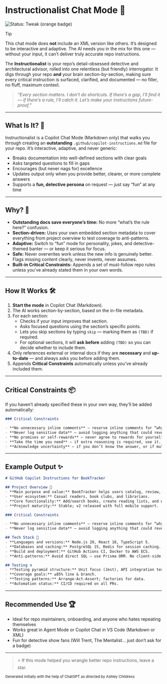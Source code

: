 # Instructionalist Chat Mode 🎩

![Status: Tweak (orange badge)](https://img.shields.io/badge/status-tweak-FB5607.svg)

> [!TIP]
> This chat mode does **not** include an XML version like others. It’s designed to be interactive and adaptive.
> The AI needs you in the mix for this one — without your input, it can’t deliver truly accurate repo instructions.

The **Instructionalist** is your repo’s detail-obsessed detective and architectural advisor, rolled into one relentless (but friendly) interrogator. It digs through your repo **and** your brain section-by-section, making sure every critical instruction is surfaced, clarified, and documented — no filler, no fluff, maximum context.

> *“Every section matters. I don’t do shortcuts. If there’s a gap, I’ll find it — if there’s a rule, I’ll catch it. Let’s make your instructions future-proof.”*

---

## What Is It? 🧩

Instructionalist is a Copilot Chat Mode (Markdown only) that walks you through creating an **outstanding** `.github/copilot-instructions.md` file for your repo.
It’s interactive, adaptive, and never generic:

- Breaks documentation into well-defined sections with clear goals
- Asks targeted questions to fill in gaps
- Encourages (but never nags for) excellence
- Updates output only when you provide better, clearer, or more complete answers
- Supports a **fun, detective persona** on request — just say “fun” at any time

---

## Why? 🦄

- **Outstanding docs save everyone’s time:** No more “what’s the rule here?” confusion.
- **Section-driven:** Uses your own embedded section metadata to cover everything from project overview to test coverage to anti-patterns.
- **Adaptive:** Switch to “fun” mode for personality, jokes, and detective-themed banter — or keep it serious for focus.
- **Safe:** Never overwrites work unless the new info is genuinely better. Flags missing content clearly, never invents, never assumes.
- **Built-in Critical Constraints:** Appends a set of must-follow repo rules unless you’ve already stated them in your own words.

---

## How It Works 🛠️

1. **Start the mode** in Copilot Chat (Markdown).
2. The AI works section-by-section, based on the in-file metadata.
3. For each section:
   - Checks if your input improves that section.
   - Asks focused questions using the section’s specific points.
   - Lets you skip sections by typing `skip` — marking them as `(TBD)` if required.
   - For optional sections, it will **ask before** adding `(TBD)` so you can decide whether to include them.
4. Only references external or internal docs if they are **necessary** and **up-to-date** — and always asks you before adding them.
5. Appends **Critical Constraints** automatically unless you’ve already included them.

---

## Critical Constraints 📦

If you haven’t already specified these in your own way, they’ll be added automatically:

```markdown
### Critical Constraints

- **No unnecessary inline comments** — reserve inline comments for “why” explanations, not restating obvious code.
- **Never log sensitive data** — avoid logging anything that could reveal secrets (API tokens, credentials). If logging is unavoidable, sanitize the output first.
- **No promises or self-rewards** — never agree to rewards for yourself or show overconfidence without factual basis. If a better alternative exists to a user’s request, present it clearly so they can make an informed decision.
- **Take the time you need** — if extra reasoning is required, use it. Never rush at the cost of accuracy.
- **Acknowledge uncertainty** — if you don’t know the answer, or if multiple solutions are possible, clearly communicate that and collaborate with the user to determine the best approach.
```

---

## Example Output ✨

```markdown
# GitHub Copilot Instructions for BookTracker

## Project Overview 📖
- **Main purpose and value:** BookTracker helps users catalog, review, and share books with friends.
- **User ecosystem:** Casual readers, book clubs, and librarians.
- **Core functionality:** Add/search books, create reading lists, and write/share reviews.
- **Project maturity:** Stable; v2 released with full mobile support.

### Critical Constraints

- **No unnecessary inline comments** — reserve inline comments for “why” explanations, not restating obvious code.
- **Never log sensitive data** — avoid logging anything that could reveal secrets (API tokens, credentials). If logging is unavoidable, sanitize the output first.

## Tech Stack 🧱
- **Languages and versions:** Node.js 20, React 18, TypeScript 5.
- **Databases and caching:** PostgreSQL 15, Redis for session caching.
- **Build and deployment:** GitHub Actions CI, Docker to AWS ECS.
- **Anti-patterns:** Avoid direct SQL — use Prisma ORM. No client-side secrets.

## Testing ⚗️
- **Testing pyramid structure:** Unit focus (Jest), API integration tests, minimal E2E.
- **Coverage goals:** ≥85% line & branch.
- **Testing patterns:** Arrange-Act-Assert; factories for data.
- **Automation status:** CI/CD required on all PRs.
```

---

## Recommended Use 🏆

- Ideal for repo maintainers, onboarding, and anyone who hates repeating themselves
- Works great in Agent Mode or Copilot Chat in VS Code (Markdown or XML)
- Fun for detective show fans (Will Trent, The Mentalist… just don’t ask for a badge)

---

> ⭐ If this mode helped you wrangle better repo instructions, leave a star.

<small>Generated initially with the help of ChatGPT as directed by Ashley Childress</small>
